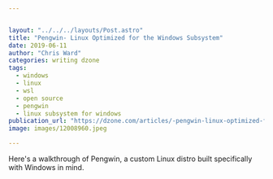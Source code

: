 ```yaml
---


layout: "../../../layouts/Post.astro"
title: "Pengwin- Linux Optimized for the Windows Subsystem"
date: 2019-06-11
author: "Chris Ward"
categories: writing dzone
tags: 
  - windows
  - linux
  - wsl
  - open source
  - pengwin
  - linux subsystem for windows
publication_url: "https://dzone.com/articles/-pengwin-linux-optimized-for-the-windows-subsystem"
image: images/12008960.jpeg

---
```

Here's a walkthrough of Pengwin, a custom Linux distro built specifically with Windows in mind.

